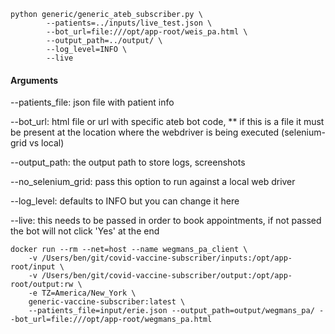 ```shell script
python generic/generic_ateb_subscriber.py \
        --patients=../inputs/live_test.json \
        --bot_url=file:///opt/app-root/weis_pa.html \
        --output_path=../output/ \
        --log_level=INFO \
        --live
```
#### Arguments
--patients_file: json file with patient info

--bot_url: html file or url with specific ateb bot code, ** if this is a file it must be present at the location where the webdriver is being executed (selenium-grid vs local)


--output_path: the output path to store logs, screenshots

--no_selenium_grid: pass this option to run against a local web driver

--log_level: defaults to INFO but you can change it here

--live: this needs to be passed in order to book appointments, if not passed the bot will not click 'Yes' at the end



```shell script
docker run --rm --net=host --name wegmans_pa_client \
    -v /Users/ben/git/covid-vaccine-subscriber/inputs:/opt/app-root/input \
    -v /Users/ben/git/covid-vaccine-subscriber/output:/opt/app-root/output:rw \
    -e TZ=America/New_York \
    generic-vaccine-subscriber:latest \
    --patients_file=input/erie.json --output_path=output/wegmans_pa/ --bot_url=file:///opt/app-root/wegmans_pa.html
```